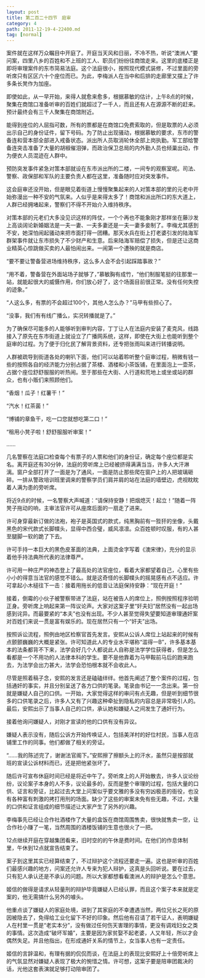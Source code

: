 ```yaml
---
layout: post
title: 第二百二十四节　庭审
category: 4
path: 2011-12-19-4-22400.md
tag: [normal]
---
```


案件就在这样万众瞩目中开庭了。开庭当天风和日丽，不冷不热，听说“澳洲人”要问案，四里八乡的百姓和不上班的工人、职员们纷纷往商馆走来。这里的底楼正是即将审理案件的东市简易法庭。这个法庭很小，按照现代模式装修，不过里面的旁听席只有区区六十个座位而已。为此，李梅派人在当中和后排的走廊里又摆上了许多条长凳作为加座。

即使如此，从一早开始，来得人就愈来愈多，根据慕敏的估计，上午8点的时候，聚集在商馆口准备听审的百姓们就超过了一千人，而且还有人在源源不断的赶来。预计最终会有三千人聚集在商馆附近。

能得到座位的人屈指可数，所有的票都是在商馆口免费索取的，但是取票的人必须出示自己的身份证件，留下号码。为了防止出现骚动，根据慕敏的要求，东市的警备连和营本部全部进入戒备状态。派出所人员取消轮休全部上岗执勤。军工部给警备连突击准备了大量的胡椒催泪弹，而政治保卫总局的内外勤人员也倾巢出动，作为便衣人员混迹在人群中。

预防突发事件紧急对策本部就设在东市派出所的二楼，一间专的观察室呢。司法、警察、政保部和军队的主要负责人都在这里，准备随时应对突发事件。

这会庭审还没开始，但是眼见着街道上慢慢聚集起来的人对策本部的里的元老中开始弥漫出一种不安的气氛来。人似乎是来得太多了！商馆和派出所口的东大道上，人群已经拥堵起来，警察们不得不开始介入维持秩序。

对策本部的元老们大多没见识这样的阵仗，一个个再也不能象刚才那样坐在藤沙发上高谈阔论新婚姻法是一夫一妻、一夫多妻还是一夫一妻多妾制了。李梅尤其感到不安，她深怕闹起骚动来把市面打得一团糟。那天水兵在街上打老婆引发的陆海军群架事件就让东市损失了不少财产和生意。后来陆海军赔偿了损失，但是还让这商业精英心惊跳做买卖的人最怕闹出来。一闹第一个遭殃的就是商店。

“要不要让警备营进场维持秩序，这么多人会不会引起踩踏事故？”

“用不着，警备营在外面站场子就够了，”慕敏胸有成竹，“他们制服笔挺的往那里一站，就能起很大的威慑作用，你们放心好了，这个场面目前很正常。没有任何失控的迹象。”

“人这么多，有票的不会超过100个，其他人怎么办？”马甲有些担心了。

“没事，我们有有线广播么，实况转播就是了。”

为了确保尽可能多的人能够听到审判内容，丁丁让人在法庭内安装了麦克风，线路接入了原先在东市街道上就设立了广播网系统，这样，即使在大街上也能听到整个庭审的过程。为了便于归化民了解背景资料，还专把张雨叫来进行转播说明。

人群被疏导到街道各处的喇叭下面，他们可以站着聆听整个庭审过程，稍微有钱一些的按照各自的经济能力分别占据了茶楼、酒楼和小茶饭铺，在里面泡上一壶茶，占据个座位舒舒服服的听热闹。至于那些在大街、人行道和荒地上或坐或站的群众，也有小贩们来照顾他们。

“香烟！瓜子！红薯干！”

“汽水！红茶菌！”

“博铺的章鱼干，吃一口您就想吃第二口！”

“租用小凳子啦！舒舒服服听审案！”

……

几名警察在法庭口检查每个有票子的人票和他们的身份证，确定每个座位都是实名。离开庭还有30分钟，法庭的旁听席上已经被挤得满满当当，许多人大汗淋漓。窗户全部打开了一面是为了通风，一面是防止那些爬在窗户上的人把玻璃砸碎。一排从警政培训班里调来的警察学员们肩并肩的站在法庭的墙壁边，虎视眈眈着人满为患的旁听席。

将近9点的时候，一名警察大声喊道：“请保持安静！把烟熄灭！起立！”随着一阵凳子拖动的响，主审法官许可从座席后面的一扇走了进来。

许可身穿最新订做的法袍，袍子是英国式的款式，纯黑胸前有一狴犴的坐像，头戴黑色的宋代款式长脚幞头，显得中西合璧，威风凛凛。众百姓顿时叹服，有的人甚至腿脚一软的跪了下去。

许可手持一本巨大的黑色皮革面的法典，上面烫金字写着《澳宋律》，充分的显示着他手持法典所代表的法律尊严。

许可用一种庄严的神态登上了最高处的法官座位，看着大家都望着自己，心里有些小小的得意当法官的感觉不错么。就是这奇怪的长脚幞头的摇晃感有点不适应。许可拿起小木槌往下一击：接着用拖长的低音让法庭保持安静：“现在开庭！”

接着，倒霉的小伙子被警察带进了法庭，站在被告人的席位上，照例按照程序验明正身。旁听席上响起来第一阵议论声。大家对这案子里“奸夫妇”居然没有一起出场感到诧异。而最要紧的“本夫”也没有出现。不少人甚至觉得失望要知道审理通奸案对百姓们来说一贯是富有娱乐的。现在居然只有一个“奸夫”出场。

按照诉讼流程，照例由地区检察官首先发言。安熙从公诉人席位上站起来的时候有点颤颤巍巍的大概是紧张。许可知道此人的专业水平堪称“滥得一B”，许多基本基本的法条都背不下来，法学会好几个人都说此人自称是法学学位获得者，但是怎么看都是一个不用功的人法律本科的学生。要不是他靠着为马甲鞍前马后的跑来跑去，为法学会出力甚大，法学会恐怕根本就不会收此人。

尽管是照着稿子念，安熙的发言还是磕磕绊绊。他首先阐述了整个案件的过程，包括通奸的事实，并且分别呈送了各方口供的笔录。笔录由书记一一念出来。第一份就是嫌疑人自己的口供。一开始，大家觉得这样的审问有点无趣，但是听到细节很多的口供笔录之后，许多人又有了兴趣这种牵扯到隐私的内容总是非常吸引人的。最后，安熙出示了当事人自己的口供，承认她和嫌疑人之间发生了通奸行为。

接着他询问嫌疑人，对刚才宣读的他的口供有没有异议。

嫌疑人表示没有，随后公诉方开始传唤证人，包括美洋村的好位村民，当事人在店铺里工作的同事。他们都做了相关的旁证。

“……我的陈述完了，谢谢法官阁下。”安熙擦了擦额头上的汗水，虽然只是按部就班的宣读公诉材料而已，还是把他紧张坏了。

随后许可宣布休庭时间已经是将近中午了。旁听席上的人开始散去，许多人议论纷纷，议论案子本身的人不多，议论最多的，反而是整个审理的过程，包括大量的口供、证言和旁证，比起过去大堂上问案似乎要文雅的多没有穷凶极恶的衙役，也没有各种富有刺激的拷打用刑的场面。缺少了这些的审案未免有些无趣，不过，大量的口供和证言组成的细节描述让大家产生了另外的兴趣。

李梅事先已经让合作社酒楼作了大量的盒饭在商馆周围售卖，很快就售卖一空，让合作社小赚了一笔，当然周围的酒楼饭铺的生意也很火了一把。

12点继续开庭在穿越集团看来，旧时空的的午休是费时间。在他们的作息体制里，午休到12点就宣告结束了。

案子到这里其实已经算结束了，不过辩护这个流程还要走一遍。这也是听审的百姓们最感兴趣的地方，问案还允许人专来为犯人辩护，这真是头回听说。要在过去，只有犯人承认还是不承认的问题。所以大家都想看看澳洲人的辩护是怎么个意思。

姬信的做得是请求从轻量刑的辩护毕竟嫌疑人已经认罪，而且这个案子本来就是定案的，他无需搞什么另外的噱头。

他重点谈了嫌疑人的家庭处境，讲到了其家庭的不幸遭遇当然，两位兄长之死的原因被隐去了，免得给工业化留下不好的印象。然后他有召请了若干证人，表明嫌疑人在村里一贯是“老实本分”，没有做过任何伤天害理的事情，更没有调戏妇女之类的事情。这次造成“破坏军婚”，主要是因为家贫娶不起老婆，人又年轻，所以才会偶然失足。并且他指出，在形成通奸关系的情节上，女当事人也有一定责任。

姬信的言辞温和，有理有据的侃侃而谈，在法庭上的表现比安熙好上十倍旁听席上的气氛显然对嫌疑人表现了极大的惋惜之情。许可想，这案子要是陪审团裁决的话，光他这套表演就足够打动陪审团了。

